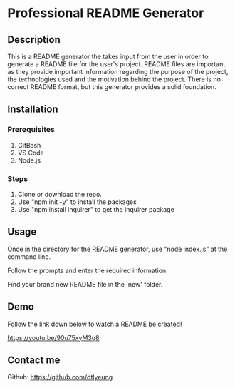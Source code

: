 # Professional README Generator

## Description
This is a README generator the takes input from the user in order to generate a README file for the user's project. README files are important as they provide important information regarding the purpose of the project, the technologies used and the motivation behind the project. There is no correct README format, but this generator provides a solid foundation.

## Installation

### Prerequisites
1. GitBash
2. VS Code
3. Node.js

### Steps
1. Clone or download the repo.
2. Use "npm init -y" to install the packages
3. Use "npm install inquirer" to get the inquirer package

## Usage
Once in the directory for the README generator, use "node index.js" at the command line.

Follow the prompts and enter the required information.

Find your brand new README file in the 'new' folder.

## Demo
Follow the link down below to watch a README be created!

https://youtu.be/90u75xyM3q8

## Contact me
Github: https://github.com/dtlyeung
